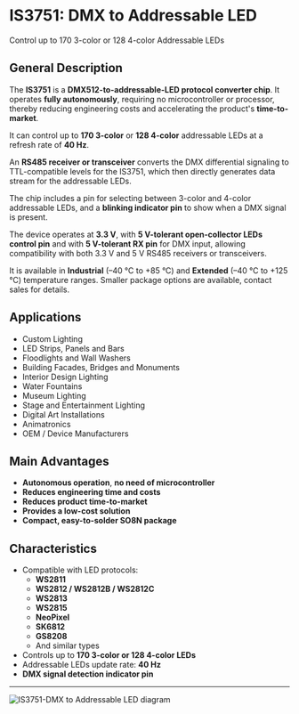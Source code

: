 # IS3751: DMX to Addressable LED
Control up to 170 3-color or 128 4-color Addressable LEDs

## General Description
The **IS3751** is a **DMX512-to-addressable-LED protocol converter chip**. It operates **fully autonomously**, requiring no microcontroller or processor, thereby reducing engineering costs and accelerating the product's **time-to-market**.

It can control up to **170 3-color** or **128 4-color** addressable LEDs at a refresh rate of **40 Hz**.

An **RS485 receiver or transceiver** converts the DMX differential signaling to TTL-compatible levels for the IS3751, which then directly generates data stream for the addressable LEDs.

The chip includes a pin for selecting between 3-color and 4-color addressable LEDs, and a **blinking indicator pin** to show when a DMX signal is present.

The device operates at **3.3 V**, with **5 V-tolerant open-collector LEDs control pin** and with **5 V-tolerant RX pin** for DMX input, allowing compatibility with both 3.3 V and 5 V RS485 receivers or transceivers.

It is available in **Industrial** (–40 °C to +85 °C) and **Extended** (–40 °C to +125 °C) temperature ranges. Smaller package options are available, contact sales for details.

## Applications
* Custom Lighting
* LED Strips, Panels and Bars
* Floodlights and Wall Washers
* Building Facades, Bridges and Monuments
* Interior Design Lighting
* Water Fountains
* Museum Lighting
* Stage and Entertainment Lighting
* Digital Art Installations
* Animatronics
* OEM / Device Manufacturers

## Main Advantages
* **Autonomous operation**, **no need of microcontroller**
* **Reduces engineering time and costs**
* **Reduces product time-to-market**
* **Provides a low-cost solution**
* **Compact, easy-to-solder SO8N package**

## Characteristics
* Compatible with LED protocols:
    * **WS2811**
    * **WS2812 / WS2812B / WS2812C**
    * **WS2813**
    * **WS2815**
    * **NeoPixel**
    * **SK6812**
    * **GS8208**
    * And similar types
* Controls up to **170 3-color or 128 4-color LEDs**
* Addressable LEDs update rate: **40 Hz**
* **DMX signal detection indicator pin**

---

![IS3751-DMX to Addressable LED diagram](https://github.com/user-attachments/assets/8a794c0d-b989-4886-b049-bdc82d495390)
